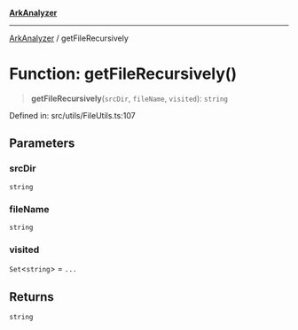 [**ArkAnalyzer**](../README.md)

***

[ArkAnalyzer](../globals.md) / getFileRecursively

# Function: getFileRecursively()

> **getFileRecursively**(`srcDir`, `fileName`, `visited`): `string`

Defined in: src/utils/FileUtils.ts:107

## Parameters

### srcDir

`string`

### fileName

`string`

### visited

`Set`\<`string`\> = `...`

## Returns

`string`
